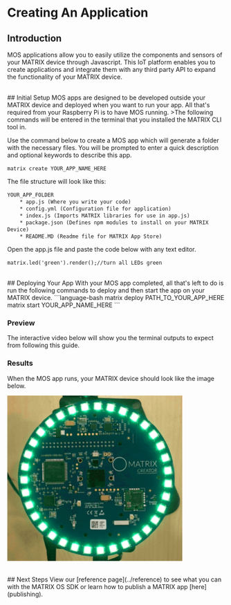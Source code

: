 <h1 style="padding-top: 0">Creating An Application</h1>

## Introduction
MOS applications allow you to easily utilize the components and sensors of your MATRIX device through Javascript. This IoT platform enables you to create applications and integrate them with any third party API to expand the functionality of your MATRIX device.

<br/>
## Initial Setup
MOS apps are designed to be developed outside your MATRIX device and deployed when you want to run your app. All that's required from your Raspberry Pi is to have MOS running.
>The following commands will be entered in the terminal that you installed the MATRIX CLI tool in.

Use the command below to create a MOS app which will generate a folder with the necessary files. You will be prompted to enter a quick description and optional keywords to describe this app.

```language-bash
matrix create YOUR_APP_NAME_HERE
```
The file structure will look like this:
```
YOUR_APP_FOLDER
    * app.js (Where you write your code)
    * config.yml (Configuration file for application)
    * index.js (Imports MATRIX libraries for use in app.js)
    * package.json (Defines npm modules to install on your MATRIX Device)
    * README.MD (Readme file for MATRIX App Store)
```

Open the app.js file and paste the code below with any text editor.
```language-javascript
matrix.led('green').render();//turn all LEDs green
```

<br/>
## Deploying Your App
With your MOS app completed, all that's left to do is run the following commands to deploy and then start the app on your MATRIX device.
```language-bash
matrix deploy PATH_TO_YOUR_APP_HERE
matrix start YOUR_APP_NAME_HERE
```
<h3 style="padding-top: 0">Preview</h3>
The interactive video below will show you the terminal outputs to expect from following this guide.
<script src="https://asciinema.org/a/MtmfX3q0tZxtrI4QwJ6t0COFe.js" id="asciicast-MtmfX3q0tZxtrI4QwJ6t0COFe" async></script>
<h3 style="padding-top: 0">Results</h3>
When the MOS app runs, your MATRIX device should look like the image below.

![](/matrix-os/img/green-led-test.png)

<br/>
## Next Steps
View our [reference page](../reference) to see what you can with the MATRIX OS SDK or learn how to publish a MATRIX app [here](publishing).